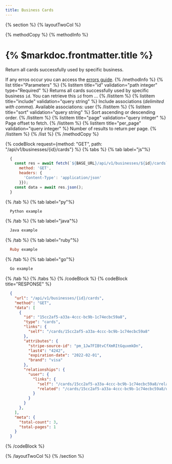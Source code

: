 ```yaml
---
title: Business Cards
---
```

{% section %}
{% layoutTwoCol %}

{% methodCopy %}
{% methodInfo %}
  # {% $markdoc.frontmatter.title %}
  Return all cards successfully used by specific business.

  If any erros occur you can access the [errors guide](/errors).
{% /methodInfo %}
{% list title="Parameters" %}
  {% listitem title="id" validation="path integer" type="Required" %}
  Returns all cards successfully used by specific business `id`. You can retrieve this `id` from ...
  {% /listitem %}
  {% listitem title="include" validation="query string" %}
  Include associations (*delimited with comma*). Available associations: user
  {% /listitem %}
  {% listitem title="sort" validation="query string" %}
  Sort ascending or descending order.
  {% /listitem %}
  {% listitem title="page" validation="query integer" %}
  Page offset to fetch.
  {% /listitem %}
  {% listitem title="per_page" validation="query integer" %}
  Number of results to return per page.
  {% /listitem %}
{% /list %}
{% /methodCopy %}

{% codeBlock request={method: "GET", path: "/api/v1/businesses/{id}/cards"} %}
{% tabs %}
  {% tab label="js"%}
  ```js
    {
      const res = await fetch(`${BASE_URL}/api/v1/businesses/${id}/cards`, {
        method: 'GET',
        headers: {
          'Content-Type': 'application/json'
        }});
      const data = await res.json();
    }
  ```
  {% /tab %}
  {% tab label="py"%}
  ```py
    Python example
  ```
  {% /tab %}
  {% tab label="java"%}
  ```java
    Java example
  ```
  {% /tab %}
  {% tab label="ruby"%}
  ```ruby
    Ruby example
  ```
  {% /tab %}
  {% tab label="go"%}
  ```go
    Go example
  ```
  {% /tab %}
{% /tabs %}
{% /codeBlock %}
{% codeBlock title="RESPONSE" %}
  ```json
    {
      "url": "/api/v1/businesses/{id}/cards",
      "method": "GET",
      "data": [
        {
          "id": "15cc2af5-a33a-4ccc-bc9b-1c74ecbc59a8",
          "type": "cards",
          "links": {
            "self": "/cards/15cc2af5-a33a-4ccc-bc9b-1c74ecbc59a8"
          },
          "attributes": {
            "stripe-source-id": "pm_1Jw7FIBtvCfXmRItGquxmkDn",
            "last4": "4242",
            "expiration-date": "2022-02-01",
            "brand": "visa"
          },
          "relationships": {
            "user": {
              "links": {
                "self": "/cards/15cc2af5-a33a-4ccc-bc9b-1c74ecbc59a8/relationships/user",
                "related": "/cards/15cc2af5-a33a-4ccc-bc9b-1c74ecbc59a8/user"
              }
            }
          }
        },
      ],
      "meta": {
        "total-count": 3,
        "total-pages": 1
      }
    }
  ```
{% /codeBlock %}  

{% /layoutTwoCol %}
{% /section %}